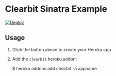 # Clearbit Sinatra Example

[![Deploy](https://www.herokucdn.com/deploy/button.png)](https://heroku.com/deploy?template=https://github.com/clearbit/clearbit-sinatra)

## Usage

1. Click the button above to create your Heroku app
1. Add the `clearbit` heroku addon:

    $ heroku addons:add clearbit -a appname

